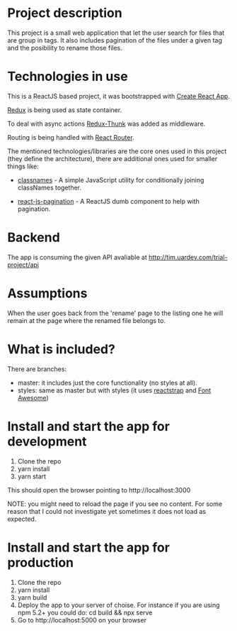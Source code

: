 # Project description

This project is a small web application that let the user search for files that are group in tags. It also includes pagination of the files under a given tag and the posibility to rename those files.

# Technologies in use

This is a ReactJS based project, it was bootstrapped with [Create React App](https://github.com/facebook/create-react-app).

[Redux](https://redux.js.org/) is being used as state container.

To deal with async actions [Redux-Thunk](https://github.com/reduxjs/redux-thunk) was added as middleware.

Routing is being handled with [React Router](https://github.com/ReactTraining/react-router).

The mentioned technologies/libraries are the core ones used in this project (they define the architecture), there are additional ones used for smaller things like:

- [classnames](https://www.npmjs.com/package/classnames) - A simple JavaScript utility for conditionally joining classNames together.

- [react-js-pagination](https://www.npmjs.com/package/react-js-pagination) - A ReactJS dumb component to help with pagination.

# Backend

The app is consuming the given API avaliable at http://tim.uardev.com/trial-project/api

# Assumptions

When the user goes back from the 'rename' page to the listing one he will remain at the page where the renamed file belongs to.

# What is included?

There are branches:

- master: it includes just the core functionality (no styles at all).
- styles: same as master but with styles (it uses [reactstrap](https://reactstrap.github.io/) and [Font Awesome](https://fontawesome.com/))

# Install and start the app for development

1. Clone the repo
2. yarn install
3. yarn start

This should open the browser pointing to http://localhost:3000

NOTE: you might need to reload the page if you see no content. For some reason that I could not investigate yet sometimes it does not load as expected.

# Install and start the app for production

1. Clone the repo
2. yarn install
3. yarn build
4. Deploy the app to your server of choise. For instance if you are using npm 5.2+ you could do: cd build && npx serve
5. Go to http://localhost:5000 on your browser
